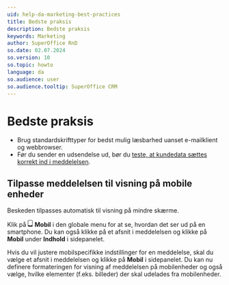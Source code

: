 ```yaml
---
uid: help-da-marketing-best-practices
title: Bedste praksis
description: Bedste praksis
keywords: Marketing
author: SuperOffice RnD
so.date: 02.07.2024
so.version: 10
so.topic: howto
language: da
so.audience: user
so.audience.tooltip: SuperOffice CRM
---
```


# Bedste praksis

* Brug standardskrifttyper for bedst mulig læsbarhed uanset e-mailklient og webbrowser.
* Før du sender en udsendelse ud, bør du [teste, at kundedata sættes korrekt ind i meddelelsen][4].

## Tilpasse meddelelsen til visning på mobile enheder

Beskeden tilpasses automatisk til visning på mindre skærme.

Klik på ![ikon][img1] **Mobil** i den globale menu for at se, hvordan det ser ud på en smartphone. Du kan også klikke på et afsnit i meddelelsen og klikke på **Mobil** under **Indhold** i sidepanelet.

Hvis du vil justere mobilspecifikke indstillinger for en meddelelse, skal du vælge et afsnit i meddelelsen og klikke på **Mobil** i sidepanelet. Du kan nu definere formateringen for visning af meddelelsen på mobilenheder og også vælge, hvilke elementer (f.eks. billeder) der skal udelades fra mobilenheder.

<!-- Referenced links -->
[4]: ../mailing/learn/create/send-test-email.md

<!-- Referenced images -->
[img1]: ../../../media/icons/marketing-and-forms/mobile.png

